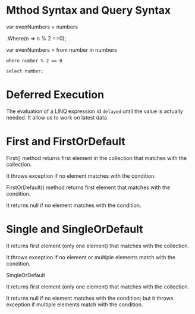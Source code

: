 # Mthod Syntax and Query Syntax

var evenNumbers = numbers

.Where(n => n % 2 ==0);

var evenNumbers = from number in numbers

    where number % 2 == 0

    select number;

# Deferred Execution

The evaluation of a LINQ expression id `delayed` until the value is actually needed. It allow us to work on latest data.

# First and FirstOrDefault

First() method returns first element in the collection that matches with the collection.

It throws exception if no element matches with the condition.

FirstOrDefault() method returns first element that matches with the condition.

It returns null if no element matches with the condition.

# Single and SingleOrDefault

It returns first element (only one element) that matches with the collection.

It throws exception if no element or multiple elements match with the condition.

SingleOrDefault

It returns first element (only one element) that matches with the collection.

It returns null if no element matches with the condition; but it throws exception if multiple elements match with the condition.

